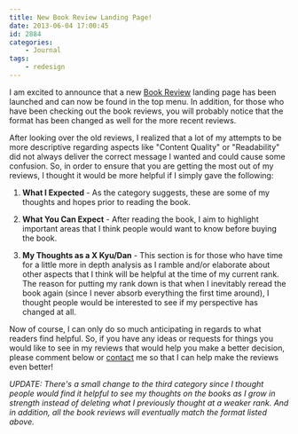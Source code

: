 ```yaml
---
title: New Book Review Landing Page!
date: 2013-06-04 17:00:45
id: 2884
categories:
	- Journal
tags:
	- redesign
---
```


I am excited to announce that a new [Book Review](http://www.bengozen.com/reviews/books/ "Books") landing page has been launched and can now be found in the top menu. In addition, for those who have been checking out the book reviews, you will probably notice that the format has been changed as well for the more recent reviews.

After looking over the old reviews, I realized that a lot of my attempts to be more descriptive regarding aspects like "Content Quality" or "Readability" did not always deliver the correct message I wanted and could cause some confusion. So, in order to ensure that you are getting the most out of my reviews, I thought it would be more helpful if I simply gave the following:

1.  **What I Expected** - As the category suggests, these are some of my thoughts and hopes prior to reading the book.

2.  **What You Can Expect** - After reading the book, I aim to highlight important areas that I think people would want to know before buying the book.

3.  **My Thoughts as a X Kyu/Dan** - This section is for those who have time for a little more in depth analysis as I ramble and/or elaborate about other aspects that I think will be helpful at the time of my current rank. The reason for putting my rank down is that when I inevitably reread the book again (since I never absorb everything the first time around), I thought people would be interested to see if my perspective has changed at all.

Now of course, I can only do so much anticipating in regards to what readers find helpful. So, if you have any ideas or requests for things you would like to see in my reviews that would help you make a better decision, please comment below or [contact](http://www.bengozen.com/contact/ "Contact") me so that I can help make the reviews even better!

_UPDATE: There's a small change to the third category since I thought people would find it helpful to see my thoughts on the books as I grow in strength instead of deleting what I previously thought at a weaker rank. And in addition, all the book reviews will eventually match the format listed above._
